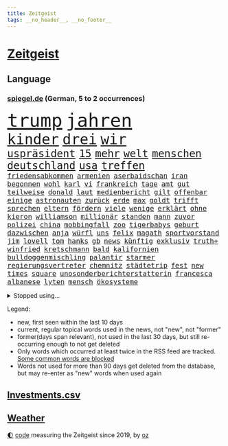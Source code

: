 ```yaml
---
title: Zeitgeist
tags: __no_header__, __no_footer__
---
```


# [Zeitgeist](https://oliz.io/zeitgeist/)

## Language

<h3><a href="https://www.spiegel.de" target="_blank">spiegel.de</a> (German, 5 to 2 occurrences)</h3>
<p style="font-family:monospace">
<span style="font-size:32pt"><a href="news_links.html#trump" class="current">trump</a></span>
<span style="font-size:32pt"><a href="news_links.html#jahren" class="current">jahren</a></span>
<br>
<span style="font-size:25pt"><a href="news_links.html#kinder" class="current">kinder</a></span>
<span style="font-size:25pt"><a href="news_links.html#drei" class="current">drei</a></span>
<span style="font-size:25pt"><a href="news_links.html#wir" class="current">wir</a></span>
<br>
<span style="font-size:18pt"><a href="news_links.html#uspräsident" class="current">uspräsident</a></span>
<span style="font-size:18pt"><a href="news_links.html#15" class="current">15</a></span>
<span style="font-size:18pt"><a href="news_links.html#mehr" class="current">mehr</a></span>
<span style="font-size:18pt"><a href="news_links.html#welt" class="current">welt</a></span>
<span style="font-size:18pt"><a href="news_links.html#menschen" class="current">menschen</a></span>
<span style="font-size:18pt"><a href="news_links.html#deutschland" class="current">deutschland</a></span>
<span style="font-size:18pt"><a href="news_links.html#usa" class="current">usa</a></span>
<span style="font-size:18pt"><a href="news_links.html#treffen" class="current">treffen</a></span>
<br>
<span style="font-size:12pt"><a href="news_links.html#friedensabkommen" class="current">friedensabkommen</a></span>
<span style="font-size:12pt"><a href="news_links.html#armenien" class="current">armenien</a></span>
<span style="font-size:12pt"><a href="news_links.html#aserbaidschan" class="current">aserbaidschan</a></span>
<span style="font-size:12pt"><a href="news_links.html#iran" class="current">iran</a></span>
<span style="font-size:12pt"><a href="news_links.html#begonnen" class="current">begonnen</a></span>
<span style="font-size:12pt"><a href="news_links.html#wohl" class="current">wohl</a></span>
<span style="font-size:12pt"><a href="news_links.html#karl" class="current">karl</a></span>
<span style="font-size:12pt"><a href="news_links.html#vi" class="current">vi</a></span>
<span style="font-size:12pt"><a href="news_links.html#frankreich" class="current">frankreich</a></span>
<span style="font-size:12pt"><a href="news_links.html#tage" class="current">tage</a></span>
<span style="font-size:12pt"><a href="news_links.html#amt" class="current">amt</a></span>
<span style="font-size:12pt"><a href="news_links.html#gut" class="current">gut</a></span>
<span style="font-size:12pt"><a href="news_links.html#teilweise" class="current">teilweise</a></span>
<span style="font-size:12pt"><a href="news_links.html#donald" class="current">donald</a></span>
<span style="font-size:12pt"><a href="news_links.html#laut" class="current">laut</a></span>
<span style="font-size:12pt"><a href="news_links.html#medienbericht" class="current">medienbericht</a></span>
<span style="font-size:12pt"><a href="news_links.html#gilt" class="current">gilt</a></span>
<span style="font-size:12pt"><a href="news_links.html#offenbar" class="current">offenbar</a></span>
<span style="font-size:12pt"><a href="news_links.html#einige" class="current">einige</a></span>
<span style="font-size:12pt"><a href="news_links.html#astronauten" class="new">astronauten</a></span>
<span style="font-size:12pt"><a href="news_links.html#zurück" class="current">zurück</a></span>
<span style="font-size:12pt"><a href="news_links.html#erde" class="current">erde</a></span>
<span style="font-size:12pt"><a href="news_links.html#max" class="current">max</a></span>
<span style="font-size:12pt"><a href="news_links.html#goldt" class="new">goldt</a></span>
<span style="font-size:12pt"><a href="news_links.html#trifft" class="current">trifft</a></span>
<span style="font-size:12pt"><a href="news_links.html#sprechen" class="current">sprechen</a></span>
<span style="font-size:12pt"><a href="news_links.html#eltern" class="current">eltern</a></span>
<span style="font-size:12pt"><a href="news_links.html#fördern" class="current">fördern</a></span>
<span style="font-size:12pt"><a href="news_links.html#viele" class="current">viele</a></span>
<span style="font-size:12pt"><a href="news_links.html#wenige" class="current">wenige</a></span>
<span style="font-size:12pt"><a href="news_links.html#erklärt" class="current">erklärt</a></span>
<span style="font-size:12pt"><a href="news_links.html#ohne" class="current">ohne</a></span>
<span style="font-size:12pt"><a href="news_links.html#kieron" class="new">kieron</a></span>
<span style="font-size:12pt"><a href="news_links.html#williamson" class="current">williamson</a></span>
<span style="font-size:12pt"><a href="news_links.html#millionär" class="current">millionär</a></span>
<span style="font-size:12pt"><a href="news_links.html#standen" class="current">standen</a></span>
<span style="font-size:12pt"><a href="news_links.html#mann" class="current">mann</a></span>
<span style="font-size:12pt"><a href="news_links.html#zuvor" class="current">zuvor</a></span>
<span style="font-size:12pt"><a href="news_links.html#polizei" class="current">polizei</a></span>
<span style="font-size:12pt"><a href="news_links.html#china" class="current">china</a></span>
<span style="font-size:12pt"><a href="news_links.html#mobbingfall" class="new">mobbingfall</a></span>
<span style="font-size:12pt"><a href="news_links.html#zoo" class="current">zoo</a></span>
<span style="font-size:12pt"><a href="news_links.html#tigerbabys" class="current">tigerbabys</a></span>
<span style="font-size:12pt"><a href="news_links.html#geburt" class="current">geburt</a></span>
<span style="font-size:12pt"><a href="news_links.html#dazwischen" class="current">dazwischen</a></span>
<span style="font-size:12pt"><a href="news_links.html#anja" class="current">anja</a></span>
<span style="font-size:12pt"><a href="news_links.html#würfl" class="new">würfl</a></span>
<span style="font-size:12pt"><a href="news_links.html#uns" class="current">uns</a></span>
<span style="font-size:12pt"><a href="news_links.html#felix" class="current">felix</a></span>
<span style="font-size:12pt"><a href="news_links.html#magath" class="current">magath</a></span>
<span style="font-size:12pt"><a href="news_links.html#sportvorstand" class="new">sportvorstand</a></span>
<span style="font-size:12pt"><a href="news_links.html#jim" class="current">jim</a></span>
<span style="font-size:12pt"><a href="news_links.html#lovell" class="new">lovell</a></span>
<span style="font-size:12pt"><a href="news_links.html#tom" class="current">tom</a></span>
<span style="font-size:12pt"><a href="news_links.html#hanks" class="new">hanks</a></span>
<span style="font-size:12pt"><a href="news_links.html#gb" class="new">gb</a></span>
<span style="font-size:12pt"><a href="news_links.html#news" class="current">news</a></span>
<span style="font-size:12pt"><a href="news_links.html#künftig" class="current">künftig</a></span>
<span style="font-size:12pt"><a href="news_links.html#exklusiv" class="new">exklusiv</a></span>
<span style="font-size:12pt"><a href="news_links.html#truth+" class="new">truth+</a></span>
<span style="font-size:12pt"><a href="news_links.html#winfried" class="current">winfried</a></span>
<span style="font-size:12pt"><a href="news_links.html#kretschmann" class="current">kretschmann</a></span>
<span style="font-size:12pt"><a href="news_links.html#bald" class="current">bald</a></span>
<span style="font-size:12pt"><a href="news_links.html#kalifornien" class="current">kalifornien</a></span>
<span style="font-size:12pt"><a href="news_links.html#bulldoggenmischling" class="new">bulldoggenmischling</a></span>
<span style="font-size:12pt"><a href="news_links.html#palantir" class="current">palantir</a></span>
<span style="font-size:12pt"><a href="news_links.html#starmer" class="current">starmer</a></span>
<span style="font-size:12pt"><a href="news_links.html#regierungsvertreter" class="new">regierungsvertreter</a></span>
<span style="font-size:12pt"><a href="news_links.html#chemnitz" class="current">chemnitz</a></span>
<span style="font-size:12pt"><a href="news_links.html#städtetrip" class="current">städtetrip</a></span>
<span style="font-size:12pt"><a href="news_links.html#fest" class="current">fest</a></span>
<span style="font-size:12pt"><a href="news_links.html#new" class="current">new</a></span>
<span style="font-size:12pt"><a href="news_links.html#times" class="current">times</a></span>
<span style="font-size:12pt"><a href="news_links.html#square" class="new">square</a></span>
<span style="font-size:12pt"><a href="news_links.html#unosonderberichterstatterin" class="new">unosonderberichterstatterin</a></span>
<span style="font-size:12pt"><a href="news_links.html#francesca" class="new">francesca</a></span>
<span style="font-size:12pt"><a href="news_links.html#albanese" class="new">albanese</a></span>
<span style="font-size:12pt"><a href="news_links.html#lyten" class="new">lyten</a></span>
<span style="font-size:12pt"><a href="news_links.html#mensch" class="current">mensch</a></span>
<span style="font-size:12pt"><a href="news_links.html#ökosysteme" class="current">ökosysteme</a></span>
</p>
<details>
<summary>Stopped using...</summary>
<p class="former" style="font-size:12pt">
serie(1753) manager(1752) rote(1752) steigenden(1752) stärken(1752) niederlage(1751) 37(1750) berichte(1750) coronapandemie(1750) nationalmannschaft(1750) unterstützen(1750) anspruch(1749) konfrontiert(1749) mexiko(1749) wichtigste(1749) überlebt(1749) 2020(1748) erscheinen(1748) gemeinden(1748) gereist(1748) identifiziert(1748) langer(1748) regime(1748) superstar(1748) verkehrsminister(1748) bildung(1747) dienst(1747) hieß(1747) respekt(1747) ausgezeichnet(1746) mannschaft(1746) reißt(1746) tieren(1746) guter(1745) lebte(1745) pariser(1745) raum(1745) stattfinden(1745) verhindert(1745) armut(1744) corona(1744) draußen(1744) einzug(1744) führende(1744) hass(1744) nötig(1744) tore(1744) viktor(1744) altes(1743) konflikte(1743) solidarität(1743) deutlichen(1742) fußballprofi(1742) moderne(1742) niederlanden(1742) saudiarabien(1742) schlug(1742) versorgt(1742) vorsitzende(1742) betreiber(1741) ermitteln(1741) räumen(1741) senkt(1741) verzichtet(1741) bruder(1740) eigentümer(1740) mark(1740) scheiterte(1740) signal(1740) tausenden(1740) jahrhundert(1739) körperverletzung(1739) niederlande(1739) türkischen(1739) anlass(1738) habeck(1738) verschwand(1738) rollen(1737) themen(1737) punkt(1736) volksrepublik(1736) abgebrochen(1735) distanz(1735) endgültig(1735) stammt(1735) zweimal(1735) argentinien(1732) dürften(1732) klinik(1732) mangel(1730) zurückgegangen(1730) produkte(1729) immerhin(1726) real(1726) sozialdemokraten(1726) wind(1726) händler(1724) ringen(1724) vieles(1723) gelingen(1722) harten(1722) kräfte(1720) herausforderung(1711) ausgetragen(1688) milliardär(1639) rumänien(1569) banken(1550) werte(1549) müll(1504) tricks(1497) zerstörte(1492) wellen(1449) weibliche(1445) kameras(1443) gestern(1437) ampel(1418) angestellten(1418) hierzulande(1398) grünenpolitiker(1382) wichtiges(1378) euländer(1357) invasion(1328) tradition(1328) erschwert(1301) ring(1289) krebs(1284) einheit(1262) 2014(1259) versagen(1245) jennifer(1242) ankommt(1229) links(1218) patrick(1211) 48(1194) aufeinander(1175) unterliegt(1171) budapest(1152) debattiert(1146) veröffentlichen(1131) spitzt(1125) trans(1114) gehirn(1093) effekt(1090) notruf(1081) führten(1075) peru(1070) antarktis(1059) kriminalität(1044) wählt(1025) überraschenden(1019) zweifeln(1017) außenpolitik(1000) spion(983) deutschlandticket(968) nico(963) hauses(957) muster(952) gestalten(949) emotionale(926) sachsens(924) springen(921) wand(920) startups(901) weimar(901) uefa(895) kleinere(893) karin(889) diesjährigen(875) eingeladen(861) diplomatische(840) drohte(836) staatsbürger(826) deutlicher(825) getrieben(820) hoeneß(819) kolleginnen(816) parteitag(802) gehandelt(789) vergleicht(783) überlegen(754) langjährigen(750) quellen(749) islamistische(730) häfen(729) schönste(728) argentiniens(722) prägen(701) negative(695) rechtsextremisten(691) trinken(681) besserung(680) phänomen(677) verspottet(676) überraschte(671) oppositionspolitiker(668) einander(667) belästigt(665) sportlich(665) teslachef(664) franzosen(660) tatverdächtiger(658) 85(652) propalästinensische(640) wilde(640) überraschende(636) bundes(631) 1990(630) tennisprofi(622) erfahrung(605) franzose(602) bundestagswahl(598) jacob(596) unwahrscheinlich(587) zurückgekehrt(586) stuttgarter(582) rauch(575) temu(573) sendet(558) erziehung(557) passagier(556) gleichberechtigung(555) zählte(551) rot(544) bestürzt(543) shein(540) inakzeptabel(529) manipulation(526) offenbaren(524) vorgesehen(519) schätzt(517) fragte(513) mount(513) klette(510) dein(504) scheidung(504) einfacher(501) gleiche(496) kreativ(495) jamal(492) musiala(492) techmilliardär(492) kaputt(487) balkon(479) messerangriff(478) augenhöhe(476) lieder(476) elefanten(471) polizistin(465) ursachen(465) gesenkt(460) relativ(458) ablauf(455) anschläge(454) zahlreicher(454) flog(450) parteispitze(448) anlegen(446) kundschaft(439) polarisiert(438) forschenden(436) bnd(434) automaten(433) 21jährige(432) match(422) gemessen(421) klimawandels(419) regierungspartei(416) kurswechsel(408) sorgten(404) neuestes(403) fitness(402) sätzen(399) gebissen(398) vielfalt(397) jemanden(396) schwangerschaft(396) stream(396) enttäuschung(395) exfreundin(395) 24jähriger(393) 28jähriger(392) unsicher(391) menschlichen(385) autounfall(384) auftritten(383) zugunsten(375) verbracht(374) café(373) america(371) bundestags(369) löschen(369) zuversicht(369) simone(368) samsung(366) 130(361) behauptete(359) pennsylvania(359) cdumann(357) drohenden(355) zukommt(353) leichenfund(349) weiblichen(349) nähert(348) allzu(346) kursk(344) belege(343) liveblog(343) abgebaut(339) 82(335) filialen(334) astronomie(332) anhaltende(331) aachen(328) daniela(328) hergestellt(328) 2011(326) 55(323) stromversorgung(321) streichung(320) kleinkind(318) trieb(317) sternekoch(315) versteckte(315) ratlos(314) bruchteil(313) legendären(312) zulässig(312) krebserkrankung(311) rechtswidrig(310) festgehalten(302) dieter(301) eberl(301) notwendig(301) hadert(300) beschossen(297) direkte(296) 37jähriger(295) räumte(294) rettungswagen(290) gemeinde(288) indigene(288) klimaaktivistin(287) voraussichtlich(287) frische(286) schwerste(285) debattieren(284) t(283) gestützt(281) heutzutage(281) fische(280) mächtigsten(280) pink(279) zustimmen(279) göttingen(278) hilflos(276) bewirken(272) einflussnahme(272) kita(272) pflegeversicherung(272) zusammenarbeiten(272) erik(271) 8(268) manipulieren(268) dunkelheit(267) sprit(267) grundschule(266) vollkommen(266) australian(263) gefährdung(262) auskommen(261) überholen(261) tauscht(257) kommissar(256) oberlandesgericht(253) kultur(252) tankstelle(252) blatt(249) madison(249) wehtun(249) antritt(245) finanzieren(244) brasilianer(241) mobile(239) rubio(238) repräsentantenhaus(237) vergangenes(237) jesus(235) konferenz(235) telefonat(234) ausfällen(233) kassen(233) genügend(230) leiten(230) umzingelt(230) brachten(229) dating(229) löwe(229) strafgerichtshofs(228) sorgerecht(227) befreiung(225) sprüche(225) günstiges(224) unterschriften(223) aufzugeben(222) altkanzlerin(221) werner(221) bali(219) haftbedingungen(219) wirtschaftsministerium(219) zielte(217) assad(216) überraschungen(216) unabhängig(215) abschneiden(214) hongkong(214) ted(214) brad(213) interessieren(213) pitt(213) skurrile(213) abschaffung(212) feministischen(212) oppositionspartei(212) strategisch(212) oberbayern(210) psychisch(210) schwerem(210) vorsorge(209) bulgarien(208) demonstrierten(207) übergangsregierung(207) usaußenminister(205) verwirrung(205) axt(204) geruch(204) ausreichend(203) bayrou(201) enthalten(200) gelbhaar(200) farage(199) fließt(199) gefährdete(199) nigel(199) verlängern(199) kriegt(198) exminister(197) freiwilligen(197) oppositionellen(197) cruz(196) charité(195) stoff(195) einführung(194) gegenspieler(194) magdeburger(193) slowene(192) regisseurin(191) flasche(190) krankenhauses(189) mund(189) weltall(189) achtelfinale(188) arte(188) currywurst(188) fahrten(187) lahm(187) ruder(187) erteilen(184) eifel(183) eurozone(183) karibik(183) linker(183) rechtspopulist(183) verhaftung(183) dinosauriern(182) gerüchteküche(181) leichtigkeit(181) unglücksursache(181) atomkraftwerk(179) gelobt(179) kartellamt(179) linkenpolitiker(179) preissteigerungen(179) umfragetief(179) chile(178) gift(178) teslachefs(178) verweigern(178) mütterrente(177) klimaneutralität(176) inn(175) stört(174) abgeschaltet(173) schaible(173) unschuldig(173) dar(172) natostaaten(172) sterne(170) einzuschränken(169) istanbuler(169) großartigen(167) inszenierung(167) mentale(167) pekings(167) trage(167) ernennung(166) knieverletzung(166) defensive(165) spielplatz(164) mittendrin(162) verdanken(162) 33jährige(161) millionenfach(161) sauber(161) zurückweisungen(161) liveanalyse(159) wahnsinn(159) überprüfung(157) ekrem(155) lehnen(155) belohnung(154) billigware(154) krebsdiagnose(153) bullshit(152) istanbuls(152) riesiges(152) schrumpfen(152) usarmee(152) arbeitslosenzahl(151) löscharbeiten(151) nächtliche(150) einfuhr(149) massenproteste(149) berechnung(148) klargestellt(148) entfernten(147) parteifreunde(146) überraschen(146) gestärkt(145) swinton(145) tilda(145) unterscheiden(144) professorin(142) schlimme(142) spdpolitikerin(142) eingestochen(141) haie(140) roboter(140) scheinbar(140) tücken(140) 26jährigen(139) inhaftierte(139) karlheinz(139) kredite(139) river(139) kotropfen(138) riad(138) zweck(138) kopenhagen(136) oberhaupt(136) prien(136) 71jährige(135) bürgerrechte(134) küstenwache(134) verblüffend(134) hormone(133) kollabiert(133) generäle(132) world(132) zweifelhafte(132) regierungsbündnis(131) ausflug(130) einsparungen(130) vorantreiben(130) missbrauchsprozess(129) carlo(128) gewaltigen(128) miterlebt(128) wagenknechts(128) überwindet(128) linda(127) peppa(127) schwerpunkte(127) senkung(127) wutz(127) cent(126) kanadier(126) schwimmbad(126) bildungsministerin(125) führenden(125) schifffahrt(125) schuf(125) kriegsfall(124) verkauften(124) behindern(123) stach(123) technologien(123) anzüge(122) bbc(122) kohlenmonoxidvergiftung(122) usrepublikaner(122) erzeugen(121) etat(121) deutschlandtrend(120) moderna(119) aggressive(118) genervt(118) geldern(117) visa(117) aufmerksam(116) gästen(116) lego(116) vertraut(116) ancelotti(115) heimatschutzministerin(115) wartezeiten(115) bayernprofi(114) nordfrankreich(114) labor(113) lgbtqcommunity(113) toskana(113) abschnitt(112) gera(112) himmelskörper(112) grob(111) zittert(111) verabschiedete(110) verglichen(110) einstimmig(109) heimliche(109) indes(109) mitbegründer(109) 160000(108) bewiesen(108) comingout(108) dosis(108) erneutes(108) hürde(108) inhaftierung(108) intensiven(108) i̇mamoğlu(108) mitternacht(108) ausgegangen(107) exfrau(107) gnade(107) oklahoma(107) priorität(107) streeck(107) telefonieren(107) ernennt(106) ansagen(104) handelskonflikt(104) olympique(104) sichere(104) vorlesen(104) willkommen(104) zunehmen(104) disney(103) gletscher(103) schmelzen(103) wiesen(103) lichtjahre(102) parteigründerin(102) angeht(101) gewöhnt(100) mikrofon(100) regelt(100) hessens(99) verteidigte(99) isar(98) kampfansage(98) nichtbinär(98) robuste(98) zuständigen(98) bushido(97) palma(97) puppe(97) besitzen(96) 16jährigen(95) andré(95) aufreger(95) harvard(95) ligue(95) weggefährten(95) bunker(94) grasser(94) hochhauses(94) oppositionschef(94) völkerrechts(94) özel(94) erreichbar(93) leistungsfähigkeit(93) sensation(93) ausverkauft(92) menschenleben(92) parken(92) wappnen(92) aushalten(91) barbie(91) erneutem(91) hitzewellen(91) ladung(91) rücksichtslosigkeit(91) träumte(91) urlaubsparadies(91) beeinflusst(90) del(90) girl(90) norddeutsche(90) vereinbarungen(90) arm(89) arthur(89) designs(89) entertainerin(89) kahl(89) leichtes(89) missverstanden(89) schauspielern(89) wikinger(89) erwerb(88) mysteriösen(88) nervig(88) niederbayern(88) simbach(88) zollverhandlungen(88) hörer(87) institute(87) nachgefragt(87) verletzungspause(87) abgerissen(86) datingprofil(86) duisburger(86) entsteht(86) platzt(86) trockener(86) özgür(86) akkus(85) fassade(85) hexe(85) konservativer(85) neunten(85) bibliothek(84) erzieher(84) helge(84) zorn(84) olivia(83) ausgerückt(82) brustkrebs(82) feuerwehren(82) pädagogin(82) schwersten(82) finanzkrise(81) komödie(81) schlaganfall(81) ussenator(81) abgetaucht(80) bswgründerin(80) clips(80) dünne(80) erfahrene(80) feier(80) geschassten(80) grünenfraktionsvize(80) held(80) landesverband(80) shelton(80) uli(80) algerien(79) bibi(79) björn(79) farben(79) bundespolizist(78) kurve(78) linksextreme(78) sumpf(78) woltemade(78) ertrinkt(77) mittelmeerküste(77) widersacherin(77) auslandssemester(76) privates(76) quasi(76) rätselhaften(76) tierheim(76) abläuft(75) dankeschön(75) futtern(75) they(75) komplexer(74) morgenstunden(74) useliteuni(74) astronomen(73) europäern(73) faltbare(73) kreuzfahrtschiff(73) kriegsschiff(73) massenschlägerei(73) riechen(73) täte(73) abgeleitet(72) angreiferin(72) historischem(72) immobilienbesitzer(72) martialische(72) nachfolgers(72) passage(72) schnieder(72) älterer(72) konserviert(71) modi(71) susanne(71) überprüfen(71) kaschmir(70) lakilaki(70) lewotobi(70) schelte(70) touristin(70) bewusste(69) elordi(69) frühzeitig(69) linkenfraktionschefin(69) religion(69) telefonate(69) friedensstifter(68) künstlerin(68) sprachnachrichten(68) stone(68) verdankt(68) ausfall(67) bewusstlosigkeit(67) fahrlässigkeit(67) fulda(67) gemeinsamkeit(67) gepflegt(67) giovanni(67) hinterfragt(67) jüngster(67) kontaminiertes(67) lästige(67) sang(67) thunder(67) unipräsidentin(67) bilbao(66) ehrung(66) platten(66) restaurant(66) rettungshubschrauber(66) rückschritt(66) stadtverwaltung(66) vorsätzlich(66) wahrnimmt(66) bohlen(65) deutlichem(65) koffer(65) landratsamt(65) mehrheitlich(65) wiederhergestellt(65) brückeneinsturz(64) eingezogen(64) flussabwärts(64) landesgrenzen(64) bekloppt(63) blätter(63) cduinnenminister(63) gideon(63) grundlegenden(63) hilfesuchende(63) sa’ar(63) verdrängen(63) 112(62) fußballmannschaft(62) kitschig(62) konflikten(62) konto(62) langjähriger(62) magenkrebs(62) mitgliedsländer(62) rennfahrer(62) unwürdigen(62) übertrumpft(62) 12000(61) benötigen(61) feueralarm(61) schonungslose(61) verdruss(61) bedrohliche(60) popstars(60) remigration(60) spitzengespräch(60) sternerestaurant(60) veranstalten(60) ausüben(59) betet(59) getragen(59) kaschmirkonflikt(59) waldstück(59) behält(58) bundestagsvizepräsident(58) fußballtrainer(58) grenzpolitik(58) inszenierte(58) konzentrieren(58) modetrend(58) speyer(58) aufgetreten(57) daxkonzern(57) ernährungsunsicherheit(57) spaziergänger(57) vorliest(57) afdbundestagsabgeordneten(56) einzigartigen(56) interaktive(56) mrnaimpfstoff(56) spart(56) spiegelbildungsnewsletter(56) südamerikanischen(56) wutanfälle(56) angespannten(55) beschmiert(55) bundesweites(55) verbraucht(55) 103(54) ablösen(54) amtsvorgängerin(54) champagnerflasche(54) hits(54) kampfjet(54) lebensqualität(54) miene(54) schwamm(54) schwimmt(54) sündenböcke(54) trainingsunfall(54) verunstaltet(54) dschihadisten(53) ministers(53) naiv(53) raketenbeschuss(53) softwarekonzern(53) spielplan(53) stinkt(53) weimarer(53) zurückweisung(53) hausbesitzer(52) nationalistische(52) fehlenden(51) härtetest(51) sauna(51) spionageverdacht(51) volksinitiative(51) fatih(50) geworben(50) klimaziel(50) missbrauchsdarstellungen(50) olympiasieger(50) spanierinnen(50) vermutung(50) jessika(49) missbrauchsskandal(49) snow(49) würdigte(49) absurd(48) asylsuchende(48) brandgefährlich(48) gabi(48) schleuserbande(48) befunden(47) booten(47) cassie(47) cnn(47) mannschaften(47) stereotype(47) brennpunkt(46) ekstase(46) enttäuschte(46) unterdrücken(46) zurückweisen(46) aufweichen(45) ausbrechen(45) ausdrücklich(45) ausgiebig(45) gewalttat(45) herrlich(45) längen(45) mitgemeint(45) schönes(45) smarten(45) vereinbarkeit(45) vollzeit(45) angegeben(44) bswchefin(44) extrainer(44) siegemund(44) auftraggeber(43) finanzieller(43) frauenbild(43) helferich(43) mähroboter(43) steuergesetz(43) truppenübungsplatz(43) 2001(42) a2(42) fluglinien(42) lotsen(42) taktieren(42) urananreicherung(42) übertragung(42) bonität(41) führungsposten(41) tennisspieler(41) festival(40) marseille(40) panzerfäusten(40) spatzen(40) verborgene(40) züchten(40) enttäuschend(39) krankenhausreform(39) stadtwald(39) vermittlung(39) wissenschaftlicher(39) 2040(38) anschein(38) anzunehmen(38) auftaktspiel(38) deutschlandtickets(38) dörfer(38) ideale(38) parlamentspräsidentin(38) topspieler(38) trikots(38) anführt(37) boeselager(37) euklimaziel(37) garantiert(37) harvarduniversität(37) lena(37) matern(37) milliardensummen(37) natoostflanke(37) tauben(37) #metoobewegung(36) eruption(36) gewehrt(36) lys(36) anmelden(35) geregelt(35) sichtungen(35) atomenergiebehörde(34) handle(34) präsenz(34) schlechtesten(34) somaliern(34) stürmt(34) süddeutsche(34) belarussin(33) bundesdrogenbeauftragten(33) integriert(33) verbrauchern(33) zwickauer(33) ausgeschaltet(32) beratung(32) entspannte(32) geert(32) geträumt(32) knobloch(32) wilders(32) carlbollegrundschule(31) kate(31) wirksame(31) übertragen(31) afghanische(30) bildungssenatorin(30) khamenei(30) maja(30) mitgliedstaaten(30) ngo(30) rollt(30) schädlich(30) taschen(29) anspannung(28) regierungskrise(28) aevor(27) gestand(27) kanonen(27) nachbar(27) passend(27) rastet(27) ausfallen(26) bänder(26) unterhalten(26) betrügern(25) diäten(25) euabgeordnete(25) kernkraftwerk(25) linh(25) rechner(25) schläge(25) spiegelautor(25) verzweiflung(25) ahnen(24) ardern(24) jacinda(24) populärsten(24) regenbogenflaggen(24) schiffes(24) wettlauf(24) zugverkehr(24) abholen(23) drohnenattacken(23) einräumen(23) israelirankonflikt(23) komplizen(23) mangelndem(23) topspielerinnen(23) unrechtmäßig(23) übergriff(23) ankunft(22) atomprogramms(22) auswärtiges(22) emix(22) euländern(22) ghfstiftung(22) gilgeousalexander(22) schlimmeres(22) shai(22) thermometer(22) unwegsamem(22) vorsichtig(22) abkühlung(21) ali(21) aufgebrochen(21) ecken(21) gujarat(21) kohle(21) maskenkäufe(21) sprießen(21) erwachsenen(20) keys(20) carlson(19) dunkler(19) errichtete(19) feindschaft(19) kisystem(19) lieferte(19) preiserhöhung(19) scheue(19) tucker(19) ausgabestelle(18) badeunfälle(18) damaliger(18) eingangsbereich(18) eiskalt(18) football(18) gudkow(18) liefen(18) mannheimer(18) neustadt(18) sachbuch(18) schwächung(18) amazongründer(17) atomanlagen(17) außerirdische(17) klimaanlage(17) stühlen(17) suizid(17) alhilal(16) juror(16) lgbtq(16) medizintechnik(16) mullahs(16) underdog(16) dunham(15) exgesundheitsminister(15) krieger(15) much(15) schwimmbädern(15) sprang(15) too(15) usangriff(15) usluftschläge(15) wales(15) anlegt(14) auslandssenders(14) befürwortet(14) dürren(14) musikalischen(14) nbameisterschaft(14) atomanlage(13) drogenhändler(13) erheblichen(13) geschaut(13) maskenpflicht(13) pflegen(13) zuwanderern(13) ätna(13) gesessen(12) prorussische(12) schlimmsten(12) tiktoker(12) touren(12) urlaubsreise(12) ausbrüche(11) cdufrau(11) gemobbten(11) güntherwünsch(11) lehrers(11) schwitzt(11) sozialisten(11) unipräsident(11)
</p>
</details>
<p>Legend:
<ul>
<li><span class="new">new</span>, first seen within the last 10 days</li>
<li><span class="current">current</span>, regular topical words used in the news, not "new", not "former"</li>
<li><span class="former">former(days span relevant)</span>, not used in the last 30 days, but still re-occurring enough to not get deleted</li>
<li>Only words which occurred at least twice in the RSS feed are tracked. <a href="language/filters.py">Some common words are blocked</a></li>
<li>Words not used for more than 90 days get deleted from the database, but may re-enter as "new" words when used again</li>
</ul>
</p>

## [Investments](investments.html)[.csv](investments.csv)

## [Weather](weather.html)

<footer>
<a href="javascript:toggleTheme()" class="nav">🌓</a>
<a href="https://github.com/ooz/zeitgeist">code</a> measuring the Zeitgeist since 2019, by <a href="https://oliz.io">oz</a>
</footer>
